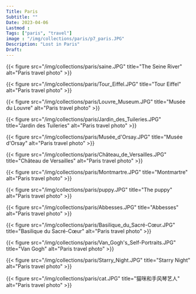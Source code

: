 ```yaml
---
Title: Paris
Subtitle: ""
Date: 2023-04-06
Lastmod : 
Tags: ["paris", "travel"]
image : "/img/collections/paris/p7_paris.JPG"
Description: "Lost in Paris"
Draft: 
---
```


{{< figure src="/img/collections/paris/saine.JPG" title="The Seine River" alt="Paris travel photo" >}}

{{< figure src="/img/collections/paris/Tour_Eiffel.JPG" title="Tour Eiffel" alt="Paris travel photo" >}}

{{< figure src="/img/collections/paris/Louvre_Museum.JPG" title="Musée du Louvre" alt="Paris travel photo" >}}

{{< figure src="/img/collections/paris/Jardin_des_Tuileries.JPG" title="Jardin des Tuileries" alt="Paris travel photo" >}}

{{< figure src="/img/collections/paris/Musée_d'Orsay.JPG" title="Musée d'Orsay" alt="Paris travel photo" >}}

{{< figure src="/img/collections/paris/Château_de_Versailles.JPG" title="Château de Versailles" alt="Paris travel photo" >}}

{{< figure src="/img/collections/paris/Montmartre.JPG" title="Montmartre" alt="Paris travel photo" >}}

{{< figure src="/img/collections/paris/puppy.JPG" title="The puppy" alt="Paris travel photo" >}}

{{< figure src="/img/collections/paris/Abbesses.JPG" title="Abbesses" alt="Paris travel photo" >}}

{{< figure src="/img/collections/paris/Basilique_du_Sacré-Cœur.JPG" title="Basilique du Sacré-Cœur" alt="Paris travel photo" >}}

{{< figure src="/img/collections/paris/Van_Gogh's_Self-Portraits.JPG" title="Van Gogh" alt="Paris travel photo" >}}

{{< figure src="/img/collections/paris/Starry_Night.JPG" title="Starry Night" alt="Paris travel photo" >}}

{{< figure src="/img/collections/paris/cat.JPG" title="猫咪和手风琴艺人" alt="Paris travel photo" >}}